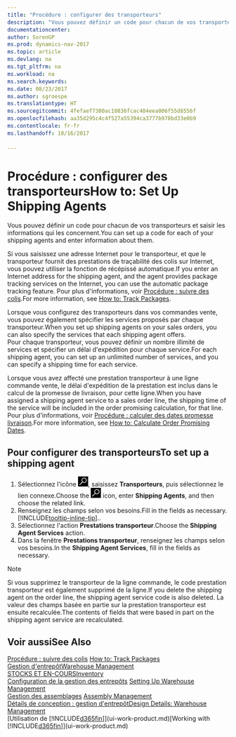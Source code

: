 ```yaml
---
title: "Procédure : configurer des transporteurs"
description: "Vous pouvez définir un code pour chacun de vos transporteurs et saisir les informations qui les concernent."
documentationcenter: 
author: SorenGP
ms.prod: dynamics-nav-2017
ms.topic: article
ms.devlang: na
ms.tgt_pltfrm: na
ms.workload: na
ms.search.keywords: 
ms.date: 08/23/2017
ms.author: sgroespe
ms.translationtype: HT
ms.sourcegitcommit: 4fefaef7380ac10836fcac404eea006f55d8556f
ms.openlocfilehash: aa35d295c4c4f527a55394ca3777b978bd33e0b9
ms.contentlocale: fr-fr
ms.lasthandoff: 10/16/2017

---
```

# <a name="how-to-set-up-shipping-agents"></a><span data-ttu-id="f156c-103">Procédure : configurer des transporteurs</span><span class="sxs-lookup"><span data-stu-id="f156c-103">How to: Set Up Shipping Agents</span></span>
<span data-ttu-id="f156c-104">Vous pouvez définir un code pour chacun de vos transporteurs et saisir les informations qui les concernent.</span><span class="sxs-lookup"><span data-stu-id="f156c-104">You can set up a code for each of your shipping agents and enter information about them.</span></span>  

<span data-ttu-id="f156c-105">Si vous saisissez une adresse Internet pour le transporteur, et que le transporteur fournit des prestations de traçabilité des colis sur Internet, vous pouvez utiliser la fonction de récépissé automatique.</span><span class="sxs-lookup"><span data-stu-id="f156c-105">If you enter an Internet address for the shipping agent, and the agent provides package tracking services on the Internet, you can use the automatic package tracking feature.</span></span> <span data-ttu-id="f156c-106">Pour plus d'informations, voir [Procédure : suivre des colis](sales-how-track-packages.md).</span><span class="sxs-lookup"><span data-stu-id="f156c-106">For more information, see [How to: Track Packages](sales-how-track-packages.md).</span></span>

<span data-ttu-id="f156c-107">Lorsque vous configurez des transporteurs dans vos commandes vente, vous pouvez également spécifier les services proposés par chaque transporteur.</span><span class="sxs-lookup"><span data-stu-id="f156c-107">When you set up shipping agents on your sales orders, you can also specify the services that each shipping agent offers.</span></span>  
<span data-ttu-id="f156c-108">Pour chaque transporteur, vous pouvez définir un nombre illimité de services et spécifier un délai d'expédition pour chaque service.</span><span class="sxs-lookup"><span data-stu-id="f156c-108">For each shipping agent, you can set up an unlimited number of services, and you can specify a shipping time for each service.</span></span>  

<span data-ttu-id="f156c-109">Lorsque vous avez affecté une prestation transporteur à une ligne commande vente, le délai d'expédition de la prestation est inclus dans le calcul de la promesse de livraison, pour cette ligne.</span><span class="sxs-lookup"><span data-stu-id="f156c-109">When you have assigned a shipping agent service to a sales order line, the shipping time of the service will be included in the order promising calculation, for that line.</span></span> <span data-ttu-id="f156c-110">Pour plus d'informations, voir [Procédure : calculer des dates promesse livraison](sales-how-to-calculate-order-promising-dates.md).</span><span class="sxs-lookup"><span data-stu-id="f156c-110">For more information, see [How to: Calculate Order Promising Dates](sales-how-to-calculate-order-promising-dates.md).</span></span>

## <a name="to-set-up-a-shipping-agent"></a><span data-ttu-id="f156c-111">Pour configurer des transporteurs</span><span class="sxs-lookup"><span data-stu-id="f156c-111">To set up a shipping agent</span></span>  
1.  <span data-ttu-id="f156c-112">Sélectionnez l'icône ![Page ou état pour la recherche](media/ui-search/search_small.png "Page ou état pour la recherche"), saisissez **Transporteurs**, puis sélectionnez le lien connexe.</span><span class="sxs-lookup"><span data-stu-id="f156c-112">Choose the ![Search for Page or Report](media/ui-search/search_small.png "Search for Page or Report icon") icon, enter **Shipping Agents**, and then choose the related link.</span></span>  
2.  <span data-ttu-id="f156c-113">Renseignez les champs selon vos besoins.</span><span class="sxs-lookup"><span data-stu-id="f156c-113">Fill in the fields as necessary.</span></span> [!INCLUDE[tooltip-inline-tip](includes/tooltip-inline-tip_md.md)]<span data-ttu-id="f156c-114">.</span><span class="sxs-lookup"><span data-stu-id="f156c-114">.</span></span>  
3.  <span data-ttu-id="f156c-115">Sélectionnez l'action **Prestations transporteur**.</span><span class="sxs-lookup"><span data-stu-id="f156c-115">Choose the **Shipping Agent Services** action.</span></span>
4. <span data-ttu-id="f156c-116">Dans la fenêtre **Prestations transporteur**, renseignez les champs selon vos besoins.</span><span class="sxs-lookup"><span data-stu-id="f156c-116">In the **Shipping Agent Services**, fill in the fields as necessary.</span></span>

> [!NOTE]  
>  <span data-ttu-id="f156c-117">Si vous supprimez le transporteur de la ligne commande, le code prestation transporteur est également supprimé de la ligne.</span><span class="sxs-lookup"><span data-stu-id="f156c-117">If you delete the shipping agent on the order line, the shipping agent service code is also deleted.</span></span> <span data-ttu-id="f156c-118">La valeur des champs basée en partie sur la prestation transporteur est ensuite recalculée.</span><span class="sxs-lookup"><span data-stu-id="f156c-118">The contents of fields that were based in part on the shipping agent service are recalculated.</span></span>  

## <a name="see-also"></a><span data-ttu-id="f156c-119">Voir aussi</span><span class="sxs-lookup"><span data-stu-id="f156c-119">See Also</span></span>
<span data-ttu-id="f156c-120">[Procédure : suivre des colis](sales-how-track-packages.md)  </span><span class="sxs-lookup"><span data-stu-id="f156c-120">[How to: Track Packages](sales-how-track-packages.md)  </span></span>  
[<span data-ttu-id="f156c-121">Gestion d'entrepôt</span><span class="sxs-lookup"><span data-stu-id="f156c-121">Warehouse Management</span></span>](warehouse-manage-warehouse.md)  
[<span data-ttu-id="f156c-122">STOCKS ET EN-COURS</span><span class="sxs-lookup"><span data-stu-id="f156c-122">Inventory</span></span>](inventory-manage-inventory.md)  
<span data-ttu-id="f156c-123">[Configuration de la gestion des entrepôts](warehouse-setup-warehouse.md)   </span><span class="sxs-lookup"><span data-stu-id="f156c-123">[Setting Up Warehouse Management](warehouse-setup-warehouse.md)   </span></span>  
<span data-ttu-id="f156c-124">[Gestion des assemblages](assembly-assemble-items.md)  </span><span class="sxs-lookup"><span data-stu-id="f156c-124">[Assembly Management](assembly-assemble-items.md)  </span></span>  
[<span data-ttu-id="f156c-125">Détails de conception : gestion d'entrepôt</span><span class="sxs-lookup"><span data-stu-id="f156c-125">Design Details: Warehouse Management</span></span>](design-details-warehouse-management.md)  
<span data-ttu-id="f156c-126">[Utilisation de [!INCLUDE[d365fin](includes/d365fin_md.md)]](ui-work-product.md)</span><span class="sxs-lookup"><span data-stu-id="f156c-126">[Working with [!INCLUDE[d365fin](includes/d365fin_md.md)]](ui-work-product.md)</span></span>  

